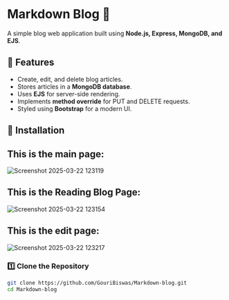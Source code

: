 # Markdown Blog 📝

A simple blog web application built using **Node.js, Express, MongoDB, and EJS**.

## 🚀 Features
- Create, edit, and delete blog articles.
- Stores articles in a **MongoDB database**.
- Uses **EJS** for server-side rendering.
- Implements **method override** for PUT and DELETE requests.
- Styled using **Bootstrap** for a modern UI.

## 📌 Installation


## This is the main page:
![Screenshot 2025-03-22 123119](https://github.com/user-attachments/assets/5c5b37db-c21c-4aa9-b98a-3de1977bbbff)
## This is the Reading Blog Page:
![Screenshot 2025-03-22 123154](https://github.com/user-attachments/assets/85b4fa8a-e87c-4d57-9d3e-3a4534a155e3)
## This is the edit page:
![Screenshot 2025-03-22 123217](https://github.com/user-attachments/assets/924d6b7b-0ee2-4e57-a0d9-0e2f5bc80f9f)



### 1️⃣ Clone the Repository
```sh
git clone https://github.com/GouriBiswas/Markdown-blog.git
cd Markdown-blog
